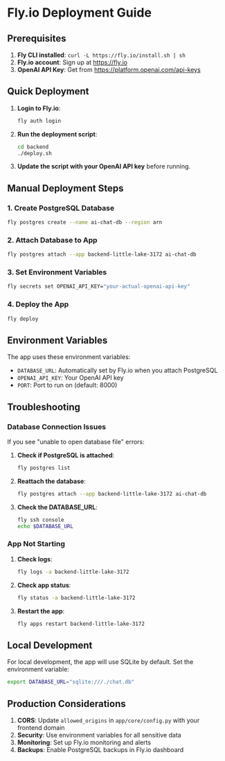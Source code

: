 # Fly.io Deployment Guide

## Prerequisites

1. **Fly CLI installed**: `curl -L https://fly.io/install.sh | sh`
2. **Fly.io account**: Sign up at https://fly.io
3. **OpenAI API Key**: Get from https://platform.openai.com/api-keys

## Quick Deployment

1. **Login to Fly.io**:
   ```bash
   fly auth login
   ```

2. **Run the deployment script**:
   ```bash
   cd backend
   ./deploy.sh
   ```

3. **Update the script with your OpenAI API key** before running.

## Manual Deployment Steps

### 1. Create PostgreSQL Database

```bash
fly postgres create --name ai-chat-db --region arn
```

### 2. Attach Database to App

```bash
fly postgres attach --app backend-little-lake-3172 ai-chat-db
```

### 3. Set Environment Variables

```bash
fly secrets set OPENAI_API_KEY="your-actual-openai-api-key"
```

### 4. Deploy the App

```bash
fly deploy
```

## Environment Variables

The app uses these environment variables:

- `DATABASE_URL`: Automatically set by Fly.io when you attach PostgreSQL
- `OPENAI_API_KEY`: Your OpenAI API key
- `PORT`: Port to run on (default: 8000)

## Troubleshooting

### Database Connection Issues

If you see "unable to open database file" errors:

1. **Check if PostgreSQL is attached**:
   ```bash
   fly postgres list
   ```

2. **Reattach the database**:
   ```bash
   fly postgres attach --app backend-little-lake-3172 ai-chat-db
   ```

3. **Check the DATABASE_URL**:
   ```bash
   fly ssh console
   echo $DATABASE_URL
   ```

### App Not Starting

1. **Check logs**:
   ```bash
   fly logs -a backend-little-lake-3172
   ```

2. **Check app status**:
   ```bash
   fly status -a backend-little-lake-3172
   ```

3. **Restart the app**:
   ```bash
   fly apps restart backend-little-lake-3172
   ```

## Local Development

For local development, the app will use SQLite by default. Set the environment variable:

```bash
export DATABASE_URL="sqlite:///./chat.db"
```

## Production Considerations

1. **CORS**: Update `allowed_origins` in `app/core/config.py` with your frontend domain
2. **Security**: Use environment variables for all sensitive data
3. **Monitoring**: Set up Fly.io monitoring and alerts
4. **Backups**: Enable PostgreSQL backups in Fly.io dashboard 